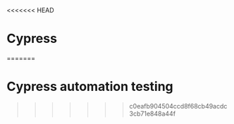 <<<<<<< HEAD
# Cypress
=======
# Cypress automation testing
>>>>>>> c0eafb904504ccd8f68cb49acdc3cb71e848a44f
